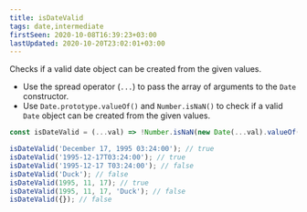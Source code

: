 ```yaml
---
title: isDateValid
tags: date,intermediate
firstSeen: 2020-10-08T16:39:23+03:00
lastUpdated: 2020-10-20T23:02:01+03:00
---
```


Checks if a valid date object can be created from the given values.

- Use the spread operator (`...`) to pass the array of arguments to the `Date` constructor.
- Use `Date.prototype.valueOf()` and `Number.isNaN()` to check if a valid `Date` object can be created from the given values.

```js
const isDateValid = (...val) => !Number.isNaN(new Date(...val).valueOf());
```

```js
isDateValid('December 17, 1995 03:24:00'); // true
isDateValid('1995-12-17T03:24:00'); // true
isDateValid('1995-12-17 T03:24:00'); // false
isDateValid('Duck'); // false
isDateValid(1995, 11, 17); // true
isDateValid(1995, 11, 17, 'Duck'); // false
isDateValid({}); // false
```
